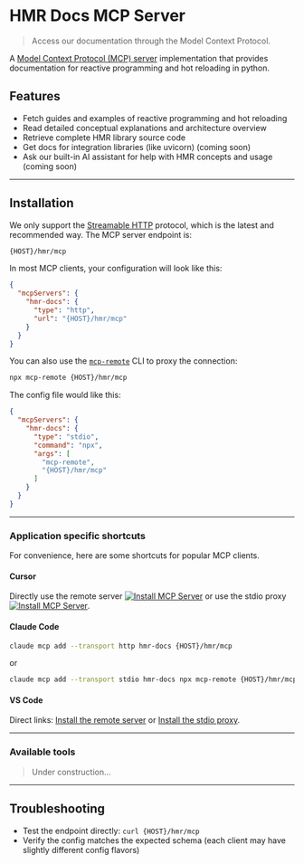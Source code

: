 # HMR Docs MCP Server

> Access our documentation through the Model Context Protocol.

A [Model Context Protocol (MCP) server](https://modelcontextprotocol.io/docs/learn/architecture#concepts-of-mcp) implementation that provides documentation for reactive programming and hot reloading in python.

## Features

- Fetch guides and examples of reactive programming and hot reloading
- Read detailed conceptual explanations and architecture overview
- Retrieve complete HMR library source code
- Get docs for integration libraries (like uvicorn) (coming soon)
- Ask our built-in AI assistant for help with HMR concepts and usage (coming soon)

---

## Installation

We only support the [Streamable HTTP](https://modelcontextprotocol.io/specification/2025-03-26/basic/transports#streamable-http) protocol, which is the latest and recommended way. The MCP server endpoint is:

```sh
{HOST}/hmr/mcp
```

In most MCP clients, your configuration will look like this:

```json
{
  "mcpServers": {
    "hmr-docs": {
      "type": "http",
      "url": "{HOST}/hmr/mcp"
    }
  }
}
```

You can also use the [`mcp-remote`](https://www.npmjs.com/package/mcp-remote) CLI to proxy the connection:

```sh
npx mcp-remote {HOST}/hmr/mcp
```

The config file would like this:

```json
{
  "mcpServers": {
    "hmr-docs": {
      "type": "stdio",
      "command": "npx",
      "args": [
        "mcp-remote",
        "{HOST}/hmr/mcp"
      ]
    }
  }
}
```

---

### Application specific shortcuts

For convenience, here are some shortcuts for popular MCP clients.

#### Cursor

Directly use the remote server [![Install MCP Server](https://cursor.com/deeplink/mcp-install-dark.svg)](https://cursor.com/en/install-mcp?name=hmr-docs&config={cursor-http} "Open in Cursor") or use the stdio proxy [![Install MCP Server](https://cursor.com/deeplink/mcp-install-dark.svg)](https://cursor.com/en/install-mcp?name=hmr-docs&config={cursor-stdio} "Open in Cursor").

#### Claude Code

```sh
claude mcp add --transport http hmr-docs {HOST}/hmr/mcp
```

or

```sh
claude mcp add --transport stdio hmr-docs npx mcp-remote {HOST}/hmr/mcp
```

#### VS Code

Direct links: [Install the remote server](vscode:mcp/install?{vscode-http}) or [Install the stdio proxy](vscode:mcp/install?{vscode-stdio}).

---

### Available tools

> Under construction...

---

## Troubleshooting

- Test the endpoint directly: `curl {HOST}/hmr/mcp`
- Verify the config matches the expected schema (each client may have slightly different config flavors)
